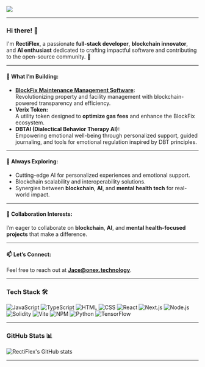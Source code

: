 ![](https://komarev.com/ghpvc/?username=Rectiflex)

---

### Hi there! 👋  

I'm **RectiFlex**, a passionate **full-stack developer**, **blockchain innovator**, and **AI enthusiast** dedicated to crafting impactful software and contributing to the open-source community. 🚀  

---

#### 🌟 What I’m Building:
- **[BlockFix Maintenance Management Software](https://github.com/your-link):**  
   Revolutionizing property and facility management with blockchain-powered transparency and efficiency.  
- **Verix Token:**  
   A utility token designed to **optimize gas fees** and enhance the BlockFix ecosystem.  
- **DBTAI (Dialectical Behavior Therapy AI):**  
   Empowering emotional well-being through personalized support, guided journaling, and tools for emotional regulation inspired by DBT principles.  

---

#### 🌱 Always Exploring:
- Cutting-edge AI for personalized experiences and emotional support.  
- Blockchain scalability and interoperability solutions.  
- Synergies between **blockchain**, **AI**, and **mental health tech** for real-world impact.  

---

#### 🤝 Collaboration Interests:
I’m eager to collaborate on **blockchain**, **AI**, and **mental health-focused projects** that make a difference.

---

#### 📫 Let’s Connect:
Feel free to reach out at **[Jace@onex.technology](mailto:Jace@onex.technology)**.  

---

### Tech Stack 🛠️  

![JavaScript](https://skillicons.dev/icons?i=js)  ![TypeScript](https://skillicons.dev/icons?i=ts)  ![HTML](https://skillicons.dev/icons?i=html)  ![CSS](https://skillicons.dev/icons?i=css)  ![React](https://skillicons.dev/icons?i=react) ![Next.js](https://skillicons.dev/icons?i=nextjs)  ![Node.js](https://skillicons.dev/icons?i=nodejs)  ![Solidity](https://skillicons.dev/icons?i=solidity)  ![Vite](https://skillicons.dev/icons?i=vite)  ![NPM](https://skillicons.dev/icons?i=npm)  ![Python](https://skillicons.dev/icons?i=python)  ![TensorFlow](https://skillicons.dev/icons?i=tensorflow)  

---

### GitHub Stats 📊  

![RectiFlex's GitHub stats](https://github-readme-stats.vercel.app/api?username=RectiFlex&show_icons=true&theme=radical)  

---
